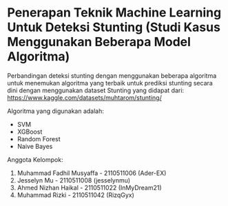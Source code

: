 # Penerapan Teknik Machine Learning Untuk Deteksi Stunting (Studi Kasus Menggunakan Beberapa Model Algoritma) 
Perbandingan deteksi stunting dengan menggunakan beberapa algoritma untuk menemukan algoritma yang terbaik untuk prediksi stunting secara dini dengan menggunakan dataset Stunting yang didapat dari:
https://www.kaggle.com/datasets/muhtarom/stunting/

Algoritma yang digunakan adalah:
- SVM
- XGBoost
- Random Forest
- Naive Bayes

Anggota Kelompok:
1. Muhammad Fadhil Musyaffa - 2110511006 (Ader-EX)
2. Jesselyn Mu - 2110511008 (jesselynmu)
3. Ahmed Nizhan Haikal - 2110511022 (InMyDream21)
4. Muhammad Rizki - 2110511042 (RizqGyx)
